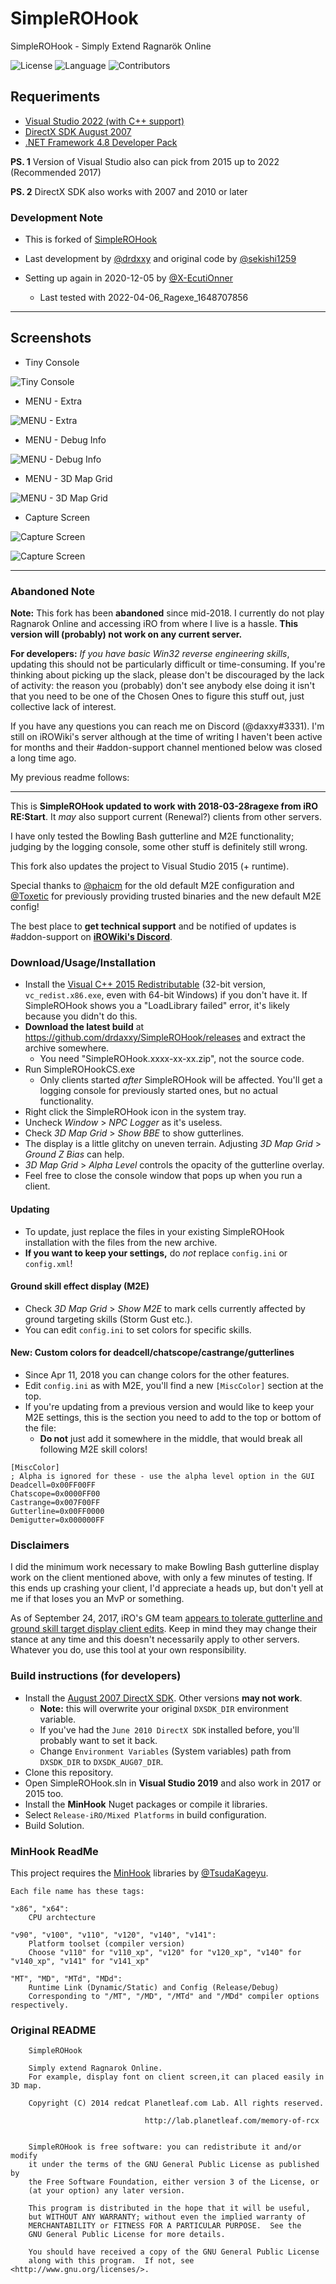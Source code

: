 # SimpleROHook
 SimpleROHook - Simply Extend Ragnarök Online

![License](https://img.shields.io/github/license/X-EcutiOnner/SimpleROHook)
![Language](https://img.shields.io/badge/language-C%2B%2B-blue)
![Contributors](https://img.shields.io/github/contributors/X-EcutiOnner/SimpleROHook.svg)

## Requeriments
  - [Visual Studio 2022 (with C++ support)](https://visualstudio.microsoft.com/downloads/)
  - [DirectX SDK August 2007](https://archive.org/details/dxsdk_aug2007)
  - [.NET Framework 4.8 Developer Pack](https://dotnet.microsoft.com/en-us/download/dotnet-framework/net48)

  **PS. 1** Version of Visual Studio also can pick from 2015 up to 2022 (Recommended 2017)

  **PS. 2** DirectX SDK also works with 2007 and 2010 or later

### Development Note

* This is forked of [SimpleROHook](https://github.com/sekishi1259/SimpleROHook)
* Last development by [@drdxxy](https://github.com/drdaxxy) and original code by [@sekishi1259](https://github.com/sekishi1259)
* Setting up again in 2020-12-05 by [@X-EcutiOnner](https://github.com/X-EcutiOnner)

  - Last tested with 2022-04-06_Ragexe_1648707856

-------

## Screenshots
- Tiny Console

![Tiny Console](Screenshots/Tiny%20Console.png)

- MENU - Extra

![MENU - Extra](Screenshots/MENU%20Extra.png)

- MENU - Debug Info

![MENU - Debug Info](Screenshots/MENU%20Debug%20Info.png)

- MENU - 3D Map Grid

![MENU - 3D Map Grid](Screenshots/MENU%203D%20Map%20Grid.png)

- Capture Screen

![Capture Screen](Screenshots/Capture%20Screen%201.png)

![Capture Screen](Screenshots/Capture%20Screen%202.png)

-------

### Abandoned Note

**Note:** This fork has been **abandoned** since mid-2018. I currently do not play Ragnarok Online and accessing iRO from where I live is a hassle. **This version will (probably) not work on any current server.**

**For developers:** *If you have basic Win32 reverse engineering skills*, updating this should not be particularly difficult or time-consuming. If you're thinking about picking up the slack, please don't be discouraged by the lack of activity: the reason you (probably) don't see anybody else doing it isn't that you need to be one of the Chosen Ones to figure this stuff out, just collective lack of interest.

If you have any questions you can reach me on Discord (@daxxy#3331). I'm still on iROWiki's server although at the time of writing I haven't been active for months and their #addon-support channel mentioned below was closed a long time ago.

My previous readme follows:

-------

This is **SimpleROHook updated to work with 2018-03-28ragexe from iRO RE:Start**. It *may* also support current (Renewal?) clients from other servers.

I have only tested the Bowling Bash gutterline and M2E functionality; judging by the logging console, some other stuff is definitely still wrong.

This fork also updates the project to Visual Studio 2015 (+ runtime).

Special thanks to [@phaicm](https://github.com/phaicm) for the old default M2E configuration and [@Toxetic](https://github.com/Toxetic) for previously providing trusted binaries and the new default M2E config!

The best place to **get technical support** and be notified of updates is #addon-support on **[iROWiki's Discord](https://discord.gg/Pe7UrnF)**.

### Download/Usage/Installation

* Install the [Visual C++ 2015 Redistributable](https://www.microsoft.com/en-us/download/details.aspx?id=53587) (32-bit version, `vc_redist.x86.exe`, even with 64-bit Windows) if you don't have it. If SimpleROHook shows you a "LoadLibrary failed" error, it's likely because you didn't do this.
* **Download the latest build** at https://github.com/drdaxxy/SimpleROHook/releases and extract the archive somewhere.
  * You need "SimpleROHook.xxxx-xx-xx.zip", not the source code.
* Run SimpleROHookCS.exe
  * Only clients started *after* SimpleROHook will be affected. You'll get a logging console for previously started ones, but no actual functionality.
* Right click the SimpleROHook icon in the system tray.
* Uncheck *Window* > *NPC Logger* as it's useless.
* Check *3D Map Grid* > *Show BBE* to show gutterlines.
* The display is a little glitchy on uneven terrain. Adjusting *3D Map Grid* > *Ground Z Bias* can help.
* *3D Map Grid* > *Alpha Level* controls the opacity of the gutterline overlay.
* Feel free to close the console window that pops up when you run a client.

#### Updating

* To update, just replace the files in your existing SimpleROHook installation with the files from the new archive.
* **If you want to keep your settings,** do *not* replace `config.ini` or `config.xml`!

#### Ground skill effect display (M2E)

* Check *3D Map Grid* > *Show M2E* to mark cells currently affected by ground targeting skills (Storm Gust etc.).
* You can edit `config.ini` to set colors for specific skills.

#### New: Custom colors for deadcell/chatscope/castrange/gutterlines

* Since Apr 11, 2018 you can change colors for the other features.
* Edit `config.ini` as with M2E, you'll find a new `[MiscColor]` section at the top.
* If you're updating from a previous version and would like to keep your M2E settings, this is the section you need to add to the top or bottom of the file:
  * **Do not** just add it somewhere in the middle, that would break all following M2E skill colors!

```
[MiscColor]
; Alpha is ignored for these - use the alpha level option in the GUI
Deadcell=0x00FF00FF
Chatscope=0x0000FF00
Castrange=0x007F00FF
Gutterline=0x00FF0000
Demigutter=0x000000FF
```

### Disclaimers

I did the minimum work necessary to make Bowling Bash gutterline display work on the client mentioned above, with only a few minutes of testing. If this ends up crashing your client, I'd appreciate a heads up, but don't yell at me if that loses you an MvP or something.

As of September 24, 2017, iRO's GM team [appears to tolerate gutterline and ground skill target display client edits](https://forums.warpportal.com/index.php?/topic/202141-ro1-in-game-rules-and-guidelines/). Keep in mind they may change their stance at any time and this doesn't necessarily apply to other servers. Whatever you do, use this tool at your own responsibility.

### Build instructions (for developers)

* Install the [August 2007 DirectX SDK](https://www.microsoft.com/en-us/download/details.aspx?id=13287). Other versions **may not work**.
  * **Note:** this will overwrite your original `DXSDK_DIR` environment variable.
  * If you've had the `June 2010 DirectX SDK` installed before, you'll probably want to set it back.
  * Change `Environment Variables` (System variables) path from `DXSDK_DIR` to `DXSDK_AUG07_DIR`.
* Clone this repository.
* Open SimpleROHook.sln in **Visual Studio 2019** and also work in 2017 or 2015 too.
* Install the **MinHook** Nuget packages or compile it libraries.
* Select `Release-iRO/Mixed Platforms` in build configuration.
* Build Solution.

### MinHook ReadMe

This project requires the [MinHook](https://github.com/TsudaKageyu/minhook) libraries by [@TsudaKageyu](https://github.com/TsudaKageyu).

```
Each file name has these tags:

"x86", "x64":
    CPU archtecture

"v90", "v100", "v110", "v120", "v140", "v141":
    Platform toolset (compiler version)
    Choose "v110" for "v110_xp", "v120" for "v120_xp", "v140" for "v140_xp", "v141" for "v141_xp"

"MT", "MD", "MTd", "MDd":
    Runtime Link (Dynamic/Static) and Config (Release/Debug)
    Corresponding to "/MT", "/MD", "/MTd" and "/MDd" compiler options respectively.
```

### Original README

```
    SimpleROHook

    Simply extend Ragnarok Online.
    For example, display font on client screen,it can placed easily in 3D map.

    Copyright (C) 2014 redcat Planetleaf.com Lab. All rights reserved.

                              http://lab.planetleaf.com/memory-of-rcx


    SimpleROHook is free software: you can redistribute it and/or modify
    it under the terms of the GNU General Public License as published by
    the Free Software Foundation, either version 3 of the License, or
    (at your option) any later version.

    This program is distributed in the hope that it will be useful,
    but WITHOUT ANY WARRANTY; without even the implied warranty of
    MERCHANTABILITY or FITNESS FOR A PARTICULAR PURPOSE.  See the
    GNU General Public License for more details.

    You should have received a copy of the GNU General Public License
    along with this program.  If not, see <http://www.gnu.org/licenses/>.
```
